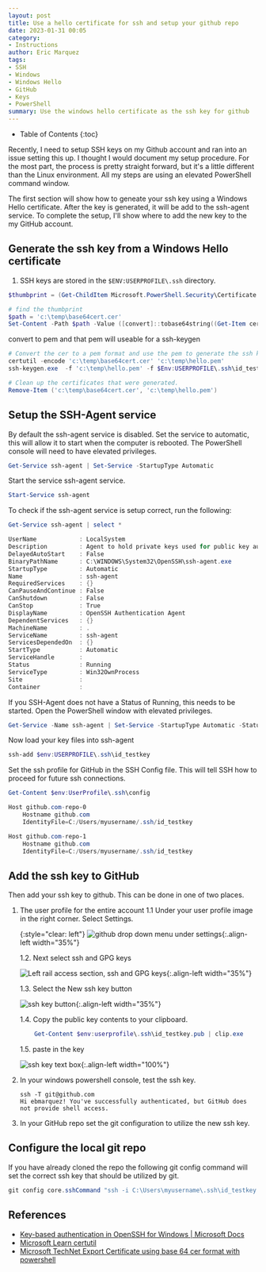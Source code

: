 ```yaml
---
layout: post
title: Use a hello certificate for ssh and setup your github repo
date: 2023-01-31 00:05
category: 
- Instructions
author: Eric Marquez
tags:
- SSH
- Windows
- Windows Hello
- GitHub
- Keys
- PowerShell
summary: Use the windows hello certificate as the ssh key for github
---
```

* Table of Contents
{:toc}

Recently, I need to setup SSH keys on my Github account and ran into an issue setting this up. I thought I would document my setup procedure. For the most part, the process is pretty straight forward, but it's a little different than the Linux environment. All my steps are using an elevated PowerShell command window.

The first section will show how to geneate your ssh key using a Windows Hello certificate. After the key is generated, it will be add to the ssh-agent service. To complete the setup, I'll show where to add the new key to the my GitHub account.

## Generate the ssh key from a Windows Hello certificate

1. SSH keys are stored in the `$ENV:USERPROFILE\.ssh` directory.

```powershell
$thumbprint = (Get-ChildItem Microsoft.PowerShell.Security\Certificate::CurrentUser -Recurse | Where-Object {$_.Issuer -match 'Windows Hello'} | Select-Object -First 1).Thumbprint

# find the thumbprint
$path = 'c:\temp\base64cert.cer'
Set-Content -Path $path -Value ([convert]::tobase64string((Get-Item cert:\currentuser\my\$thumbprint).RawData)) -Encoding Ascii
```

convert to pem and that pem will useable for a ssh-keygen

```powershell
# Convert the cer to a pem format and use the pem to generate the ssh key.
certutil -encode 'c:\temp\base64cert.cer' 'c:\temp\hello.pem'
ssh-keygen.exe  -f 'c:\temp\hello.pem' -f $Env:USERPROFILE\.ssh\id_testkey

# Clean up the certificates that were generated.
Remove-Item ('c:\temp\base64cert.cer', 'c:\temp\hello.pem')
```

## Setup the SSH-Agent service

By default the ssh-agent service is disabled. Set the service to automatic, this will allow it to start when the computer is rebooted. The PowerShell console will need to have elevated privileges.

```powershell
Get-Service ssh-agent | Set-Service -StartupType Automatic
```

Start the service ssh-agent service.

```powershell
Start-Service ssh-agent
```

To check if the ssh-agent service is setup correct, run the following:

```powershell
Get-Service ssh-agent | select *

UserName            : LocalSystem
Description         : Agent to hold private keys used for public key authentication.
DelayedAutoStart    : False
BinaryPathName      : C:\WINDOWS\System32\OpenSSH\ssh-agent.exe
StartupType         : Automatic
Name                : ssh-agent
RequiredServices    : {}
CanPauseAndContinue : False
CanShutdown         : False
CanStop             : True
DisplayName         : OpenSSH Authentication Agent
DependentServices   : {}
MachineName         : .
ServiceName         : ssh-agent
ServicesDependedOn  : {}
StartType           : Automatic
ServiceHandle       :
Status              : Running
ServiceType         : Win32OwnProcess
Site                :
Container           :
```

 If you SSH-Agent does not have a Status of Running, this needs to be started.  Open the PowerShell window with elevated privileges.

 ```powershell
Get-Service -Name ssh-agent | Set-Service -StartupType Automatic -Status Running
```

Now load your key files into ssh-agent

```powershell
ssh-add $env:USERPROFILE\.ssh\id_testkey
```

Set the ssh profile for GitHub in the SSH Config file.  This will tell SSH how to proceed for future ssh connections.

```Powershell
Get-Content $env:UserProfile\.ssh\config

Host github.com-repo-0
    Hostname github.com
    IdentityFile=C:/Users/myusername/.ssh/id_testkey

Host github.com-repo-1
    Hostname github.com
    IdentityFile=C:/Users/myusername/.ssh/id_testkey
```

## Add the ssh key to GitHub

Then add your ssh key to github.  This can be done in one of two places.

1. The user profile for the entire account
    1.1 Under your user profile image in the right corner. Select Settings.

    {:style="clear: left"}
    ![github drop down menu under settings](https://ebmarquez.blob.core.windows.net/public-read/image/blog/sshkey/github20220906234032.png){:.align-left width="35%"}

   1.2. Next select ssh and GPG keys

    ![Left rail access section, ssh and GPG keys](https://ebmarquez.blob.core.windows.net/public-read/image/blog/sshkey/github20220906234238.png){:.align-left width="35%"}

   1.3. Select the New ssh key button

    ![ssh key button](https://ebmarquez.blob.core.windows.net/public-read/image/blog/sshkey/github_button_20220906234335.png){:.align-left width="35%"}

   1.4. Copy the public key contents to your clipboard.

    ```powershell
        Get-Content $env:userprofile\.ssh\id_testkey.pub | clip.exe
    ```

    1.5. paste in the key

    ![ssh key text box](https://ebmarquez.blob.core.windows.net/public-read/image/blog/sshkey/github20220906234431.png){:.align-left width="100%"}

2. In your windows powershell console, test the ssh key.

    ```console
    ssh -T git@github.com
    Hi ebmarquez! You've successfully authenticated, but GitHub does not provide shell access.
    ```

3. In your GitHub repo set the git configuration to utilize the new ssh key.

## Configure the local git repo

If you have already cloned the repo the following git config command will set the correct ssh key that should be utilized by git.

```powershell
git config core.sshCommand "ssh -i C:\Users\myusername\.ssh\id_testkey -F /dev/null"
```

## References

- [Key-based authentication in OpenSSH for Windows \| Microsoft Docs](https://docs.microsoft.com/en-us/windows-server/administration/openssh/openssh_keymanagement)
- [Microsoft Learn certutil](https://learn.microsoft.com/en-us/windows-server/administration/windows-commands/certutil)
- [Microsoft TechNet Export Certificate using base 64 cer format with powershell](https://social.technet.microsoft.com/Forums/en-US/37a213b9-f185-482e-b610-295f2056506e/export-certificate-using-base-64-cer-format-with-powershell-)
